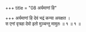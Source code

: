 +++
title = "08 अर्यमाणां हि"

+++
अर्यमाणां हि देवं भद्रं कन्या अयक्षत ।  
स एनां वृत्रहा देवो इतो मुञ्चन्तु मामुतः ॥ १ ॥ १ ॥